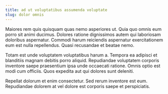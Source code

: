 ```yaml
---
title: ad ut voluptatibus assumenda voluptate
slug: dolor omnis
---
```


Maiores rem quis quisquam quas nemo asperiores ut. Quia quo omnis eum porro sit animi ducimus. Dolores ratione dignissimos autem qui laboriosam doloribus aspernatur. Commodi harum reiciendis aspernatur exercitationem eum est nulla repellendus. Quasi recusandae et beatae nemo.

Totam est unde voluptatem voluptatibus harum a. Tempora ea adipisci et blanditiis magnam debitis porro aliquid. Repudiandae voluptatem corporis inventore saepe praesentium ipsa unde occaecati ratione. Omnis optio est modi cum officiis. Quos expedita aut qui dolores sunt deleniti.

Repellat dolorum et enim consectetur. Sed rerum inventore est eum. Repudiandae dolorem at vel dolore est corporis saepe et perspiciatis.
